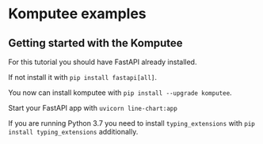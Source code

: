 # Komputee examples

## Getting started with the Komputee

For this tutorial you should have FastAPI already installed.

If not install it with `pip install fastapi[all]`.

You now can install komputee with `pip install --upgrade komputee`.

Start your FastAPI app with `uvicorn line-chart:app`

If you are running Python 3.7 you need to install `typing_extensions` with `pip install typing_extensions` additionally.

